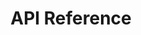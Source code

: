 ---
title: API Reference

language_tabs:
  # - shell
  # - ruby
  # - python
  - javascript

toc_footers:
  - <a href='/#/apps'>My apps</a>
  - <a href='https://scaphold.io/blog/'>Blog</a>

includes:
  - introduction
  - tutorial
  - integrations
  - reference
  - errors
  - faq

search: true
---